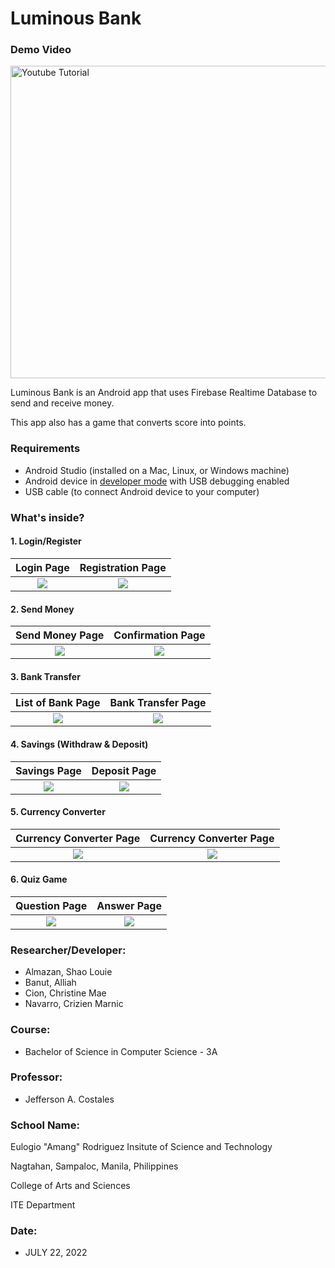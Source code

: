 # Luminous Bank

<!--![Graphical feature](https://github.com/ziennn/LuminousBank/blob/main/Screenshots/Template.png)-->

### Demo Video
<!--Click the link to watch https://youtu.be/3aWlD6u8xRg-->

<div >
  <a href="https://youtu.be/3aWlD6u8xRg"><img src="https://github.com/ziennn/LuminousBank/blob/main/Screenshots/Thumbnail.png" alt="Youtube Tutorial" width = "1000px" height = "500px"></a>
</div>

Luminous Bank is an Android app that uses Firebase Realtime Database to send and receive money. 

This app also has a game that converts score into points.

### Requirements
*   Android Studio (installed on a Mac, Linux, or Windows machine)
*   Android device in [developer mode](https://developer.android.com/studio/debug/dev-options) with USB debugging enabled
*   USB cable (to connect Android device to your computer)

### What's inside?
#### 1. Login/Register
Login Page                 |  Registration Page
:-------------------------:|:-------------------------:
![](https://github.com/ziennn/LuminousBank/blob/main/Screenshots/Login.jpg)  | ![](https://github.com/ziennn/LuminousBank/blob/main/Screenshots/Register.jpg)


#### 2. Send Money
Send Money Page            |  Confirmation Page
:-------------------------:|:-------------------------:
![](https://github.com/ziennn/LuminousBank/blob/main/Screenshots/SendMoney.jpg)  | ![](https://github.com/ziennn/LuminousBank/blob/main/Screenshots/Send_Money_Confirmation.jpg)


#### 3. Bank Transfer
List of Bank Page          |  Bank Transfer Page
:-------------------------:|:-------------------------:
![](https://github.com/ziennn/LuminousBank/blob/main/Screenshots/BankTransferList.jpg)  | ![](https://github.com/ziennn/LuminousBank/blob/main/Screenshots/BankTransfer.jpg)


#### 4. Savings (Withdraw & Deposit)
Savings Page               |  Deposit Page
:-------------------------:|:-------------------------:
![](https://github.com/ziennn/LuminousBank/blob/main/Screenshots/Savings.jpg)  | ![](https://github.com/ziennn/LuminousBank/blob/main/Screenshots/Deposit.jpg)


#### 5. Currency Converter
Currency Converter Page    |  Currency Converter Page
:-------------------------:|:-------------------------:
![](https://github.com/ziennn/LuminousBank/blob/main/Screenshots/CurrencyConverter1.jpg)  | ![](https://github.com/ziennn/LuminousBank/blob/main/Screenshots/CurrencyConverter2.jpg)


#### 6. Quiz Game
Question Page              |  Answer Page
:-------------------------:|:-------------------------:
![](https://github.com/ziennn/LuminousBank/blob/main/Screenshots/QuizQuestion.jpg)  | ![](https://github.com/ziennn/LuminousBank/blob/main/Screenshots/QuizAnswer.jpg)


### Researcher/Developer:

* Almazan, Shao Louie
* Banut, Alliah
* Cion, Christine Mae
* Navarro, Crizien Marnic

### Course: 
* Bachelor of Science in Computer Science - 3A

### Professor: 
* Jefferson A. Costales

### School Name:
Eulogio "Amang" Rodriguez Insitute of Science and Technology

Nagtahan, Sampaloc, Manila, Philippines

College of Arts and Sciences

ITE Department

### Date: 
* JULY 22, 2022

<!-- ### Demo Video
<!--Click the link to watch https://youtu.be/3aWlD6u8xRg-->

<!-- <div >
  <a href="https://youtu.be/3aWlD6u8xRg"><img src="https://github.com/ziennn/LuminousBank/blob/main/Screenshots/Thumbnail.png" alt="Youtube Tutorial"></a>
</div> -->


